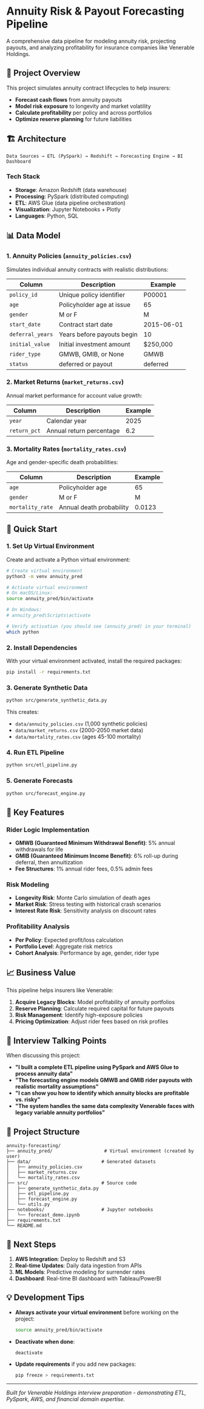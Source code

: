 # Annuity Risk & Payout Forecasting Pipeline

A comprehensive data pipeline for modeling annuity risk, projecting payouts, and analyzing profitability for insurance companies like Venerable Holdings.

## 🎯 Project Overview

This project simulates annuity contract lifecycles to help insurers:
- **Forecast cash flows** from annuity payouts
- **Model risk exposure** to longevity and market volatility  
- **Calculate profitability** per policy and across portfolios
- **Optimize reserve planning** for future liabilities

## 🏗️ Architecture

```
Data Sources → ETL (PySpark) → Redshift → Forecasting Engine → BI Dashboard
```

### Tech Stack
- **Storage**: Amazon Redshift (data warehouse)
- **Processing**: PySpark (distributed computing)
- **ETL**: AWS Glue (data pipeline orchestration)
- **Visualization**: Jupyter Notebooks + Plotly
- **Languages**: Python, SQL

## 📊 Data Model

### 1. Annuity Policies (`annuity_policies.csv`)
Simulates individual annuity contracts with realistic distributions:

| Column | Description | Example |
|--------|-------------|---------|
| `policy_id` | Unique policy identifier | P00001 |
| `age` | Policyholder age at issue | 65 |
| `gender` | M or F | M |
| `start_date` | Contract start date | 2015-06-01 |
| `deferral_years` | Years before payouts begin | 10 |
| `initial_value` | Initial investment amount | $250,000 |
| `rider_type` | GMWB, GMIB, or None | GMWB |
| `status` | deferred or payout | deferred |

### 2. Market Returns (`market_returns.csv`)
Annual market performance for account value growth:

| Column | Description | Example |
|--------|-------------|---------|
| `year` | Calendar year | 2025 |
| `return_pct` | Annual return percentage | 6.2 |

### 3. Mortality Rates (`mortality_rates.csv`)
Age and gender-specific death probabilities:

| Column | Description | Example |
|--------|-------------|---------|
| `age` | Policyholder age | 65 |
| `gender` | M or F | M |
| `mortality_rate` | Annual death probability | 0.0123 |

## 🚀 Quick Start

### 1. Set Up Virtual Environment

Create and activate a Python virtual environment:

```bash
# Create virtual environment
python3 -m venv annuity_pred

# Activate virtual environment
# On macOS/Linux:
source annuity_pred/bin/activate

# On Windows:
# annuity_pred\Scripts\activate

# Verify activation (you should see (annuity_pred) in your terminal)
which python
```

### 2. Install Dependencies

With your virtual environment activated, install the required packages:

```bash
pip install -r requirements.txt
```

### 3. Generate Synthetic Data

```bash
python src/generate_synthetic_data.py
```

This creates:
- `data/annuity_policies.csv` (1,000 synthetic policies)
- `data/market_returns.csv` (2000-2050 market data)
- `data/mortality_rates.csv` (ages 45-100 mortality)

### 4. Run ETL Pipeline

```bash
python src/etl_pipeline.py
```

### 5. Generate Forecasts

```bash
python src/forecast_engine.py
```

## 🔧 Key Features

### Rider Logic Implementation
- **GMWB (Guaranteed Minimum Withdrawal Benefit)**: 5% annual withdrawals for life
- **GMIB (Guaranteed Minimum Income Benefit)**: 6% roll-up during deferral, then annuitization
- **Fee Structures**: 1% annual rider fees, 0.5% admin fees

### Risk Modeling
- **Longevity Risk**: Monte Carlo simulation of death ages
- **Market Risk**: Stress testing with historical crash scenarios
- **Interest Rate Risk**: Sensitivity analysis on discount rates

### Profitability Analysis
- **Per Policy**: Expected profit/loss calculation
- **Portfolio Level**: Aggregate risk metrics
- **Cohort Analysis**: Performance by age, gender, rider type

## 📈 Business Value

This pipeline helps insurers like Venerable:

1. **Acquire Legacy Blocks**: Model profitability of annuity portfolios
2. **Reserve Planning**: Calculate required capital for future payouts
3. **Risk Management**: Identify high-exposure policies
4. **Pricing Optimization**: Adjust rider fees based on risk profiles

## 🎯 Interview Talking Points

When discussing this project:

- **"I built a complete ETL pipeline using PySpark and AWS Glue to process annuity data"**
- **"The forecasting engine models GMWB and GMIB rider payouts with realistic mortality assumptions"**
- **"I can show you how to identify which annuity blocks are profitable vs. risky"**
- **"The system handles the same data complexity Venerable faces with legacy variable annuity portfolios"**

## 📁 Project Structure

```
annuity-forecasting/
├── annuity_pred/                   # Virtual environment (created by user)
├── data/                          # Generated datasets
│   ├── annuity_policies.csv
│   ├── market_returns.csv
│   └── mortality_rates.csv
├── src/                           # Source code
│   ├── generate_synthetic_data.py
│   ├── etl_pipeline.py
│   ├── forecast_engine.py
│   └── utils.py
├── notebooks/                     # Jupyter notebooks
│   └── forecast_demo.ipynb
├── requirements.txt
└── README.md
```

## 🔮 Next Steps

1. **AWS Integration**: Deploy to Redshift and S3
2. **Real-time Updates**: Daily data ingestion from APIs
3. **ML Models**: Predictive modeling for surrender rates
4. **Dashboard**: Real-time BI dashboard with Tableau/PowerBI

## 💡 Development Tips

- **Always activate your virtual environment** before working on the project:
  ```bash
  source annuity_pred/bin/activate
  ```
- **Deactivate when done**:
  ```bash
  deactivate
  ```
- **Update requirements** if you add new packages:
  ```bash
  pip freeze > requirements.txt
  ```

---

*Built for Venerable Holdings interview preparation - demonstrating ETL, PySpark, AWS, and financial domain expertise.* 